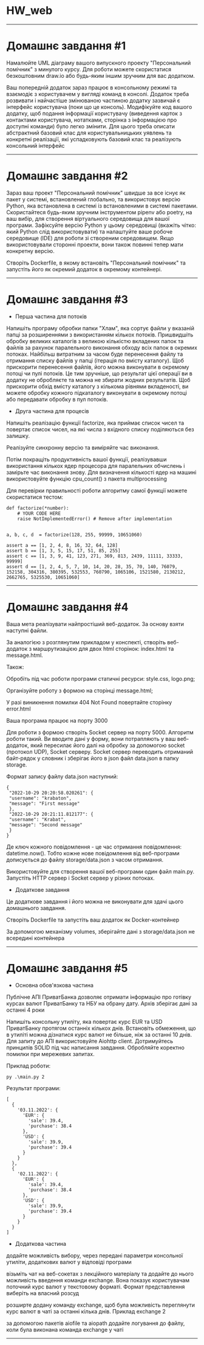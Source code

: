 # HW_web
------------------------------------------------------------------------------------------------------
# Домашнє завдання #1

Намалюйте UML діаграму вашого випускного проекту "Персональний помічник" з минулого курсу. Для роботи можете скористатися безкоштовним draw.io або будь-яким іншим зручним для вас додатком.

Ваш попередній додаток зараз працює в консольному режимі та взаємодіє з користувачем у вигляді команд в консолі. Додаток треба розвивати і найчастіше змінюваною частиною додатку зазвичай є інтерфейс користувача (поки що це консоль). Модифікуйте код вашого додатку, щоб подання інформації користувачу (виведення карток з контактами користувача, нотатками, сторінка з інформацією про доступні команди) було легко змінити. Для цього треба описати абстрактний базовий клас для користувальницьких уявлень та конкретні реалізації, які успадковують базовий клас та реалізують консольний інтерфейс

-------------------------------------------------------------------------------------------------------
# Домашнє завдання #2

Зараз ваш проект "Персональний помічник" швидше за все існує як пакет у системі, встановлений глобально, та використовує версію Python, яка встановлена ​​в системі із встановленими в системі пакетами. Скористайтеся будь-яким зручним інструментом pipenv або poetry, на ваш вибір, для створення віртуального середовища для вашої програми.
Зафіксуйте версію Python у цьому середовищі (вкажіть чітко: який Python слід використовувати) та налаштуйте ваше робоче середовище (IDE) для роботи зі створеним середовищем. Якщо використовували сторонні проекти, вони також повинні тепер мати конкретну версію.

Створіть Dockerfile, в якому встановіть "Персональний помічник" та запустіть його як окремий додаток в окремому контейнері.

------------------------------------------------------------------------------------------------------
# Домашнє завдання #3

* Перша частина для потоків

Напишіть програму обробки папки "Хлам", яка сортує файли у вказаній папці за розширеннями з використанням кількох потоків. Пришвидшіть обробку великих каталогів з великою кількістю вкладених папок та файлів за рахунок паралельного виконання обходу всіх папок в окремих потоках. Найбільш витратним за часом буде перенесення файлу та отримання списку файлів у папці (ітерація по вмісту каталогу). Щоб прискорити перенесення файлів, його можна виконувати в окремому потоці чи пулі потоків. Це тим зручніше, що результат цієї операції ви в додатку не обробляєте та можна не збирати жодних результатів. Щоб прискорити обхід вмісту каталогу з кількома рівнями вкладеності, ви можете обробку кожного підкаталогу виконувати в окремому потоці або передавати обробку в пул потоків.

* Друга частина для процесів

Напишіть реалізацію функції factorize, яка приймає список чисел та повертає список чисел, на які числа з вхідного списку поділяються без залишку.

Реалізуйте синхронну версію та виміряйте час виконання.

Потім покращіть продуктивність вашої функції, реалізувавши використання кількох ядер процесора для паралельних обчислень і замірьте час виконання знову. Для визначення кількості ядер на машині використовуйте функцію cpu_count() з пакета multiprocessing

Для перевірки правильності роботи алгоритму самої функції можете скористатися тестом:

    def factorize(*number):
        # YOUR CODE HERE
        raise NotImplementedError() # Remove after implementation


    a, b, c, d  = factorize(128, 255, 99999, 10651060)

    assert a == [1, 2, 4, 8, 16, 32, 64, 128]
    assert b == [1, 3, 5, 15, 17, 51, 85, 255]
    assert c == [1, 3, 9, 41, 123, 271, 369, 813, 2439, 11111, 33333, 99999]
    assert d == [1, 2, 4, 5, 7, 10, 14, 20, 28, 35, 70, 140, 76079, 152158, 304316, 380395, 532553, 760790, 1065106, 1521580, 2130212, 2662765, 5325530, 10651060]

---------------------------------------------------------------------------------------------------
# Домашнє завдання #4

Ваша мета реалізувати найпростіший веб-додаток. За основу взяти наступні файли.

За аналогією з розглянутим прикладом у конспекті, створіть веб-додаток з маршрутизацією для двох html сторінок: index.html та message.html.

Також:

Обробіть під час роботи програми статичні ресурси: style.css, logo.png;

Організуйте роботу з формою на сторінці message.html;

У разі виникнення помилки 404 Not Found повертайте сторінку error.html

Ваша програма працює на порту 3000

Для роботи з формою створіть Socket сервер на порту 5000. Алгоритм роботи такий. Ви вводите дані у форму, вони потрапляють у ваш веб-додаток, який пересилає його далі на обробку за допомогою socket (протокол UDP), Socket серверу. Socket сервер переводить отриманий байт-рядок у словник і зберігає його в json файл data.json в папку storage.

Формат запису файлу data.json наступний:

    {
     "2022-10-29 20:20:58.020261": {
     "username": "krabaton",
     "message": "First message"
     },
     "2022-10-29 20:21:11.812177": {
     "username": "Krabat",
     "message": "Second message"
     }
    }
    

Де ключ кожного повідомлення - це час отримання повідомлення: datetime.now(). Тобто кожне нове повідомлення від веб-програми дописується до файлу storage/data.json з часом отримання.

Використовуйте для створення вашої веб-програми один файл main.py. Запустіть HTTP сервер і Socket сервер у різних потоках.

* Додаткове завдання

Це додаткове завдання і його можна не виконувати для здачі цього домашнього завдання.

Створіть Dockerfile та запустіть ваш додаток як Docker-контейнер

За допомогою механізму volumes, зберігайте дані з storage/data.json не всередині контейнера

------------------------------------------------------------------------------------------------
# Домашнє завдання #5

* Основна обов'язкова частина

Публічне АПІ ПриватБанка дозволяє отримати інформацію про готівку курсах валют ПриватБанку та НБУ на обрану дату. Архів зберігає дані за останні 4 роки

Напишіть консольну утиліту, яка повертає курс EUR та USD ПриватБанку протягом останніх кількох днів. Встановіть обмеження, що в утиліті можна дізнатися курс валют не більше, ніж за останні 10 днів. Для запиту до АПІ використовуйте Aiohttp client. Дотримуйтесь принципів SOLID під час написання завдання. Обробляйте коректно помилки при мережевих запитах.

Приклад роботи:

    py .\main.py 2

Результат програми:

    [
      {
        '03.11.2022': {
          'EUR': {
            'sale': 39.4,
            'purchase': 38.4
          },
          'USD': {
            'sale': 39.9,
            'purchase': 39.4
          }
        }
      },
      {
        '02.11.2022': {
          'EUR': {
            'sale': 39.4,
            'purchase': 38.4
          },
          'USD': {
            'sale': 39.9,
            'purchase': 39.4
          }
        }
      }
    ]

* Додаткова частина

додайте можливість вибору, через передані параметри консольної утиліти, додаткових валют у відповіді програми

візьміть чат на веб-сокетах з лекційного матеріалу та додайте до нього можливість введення команди exchange. Вона показує користувачам поточний курс валют у текстовому форматі. Формат представлення виберіть на власний розсуд

розширте додану команду exchange, щоб була можливість переглянути курс валют в чаті за останні кілька днів. Приклад exchange 2

за допомогою пакетів aiofile та aiopath додайте логування до файлу, коли була виконана команда exchange у чаті

------------------------------------------------------------------------------------------------------------------------------------------
